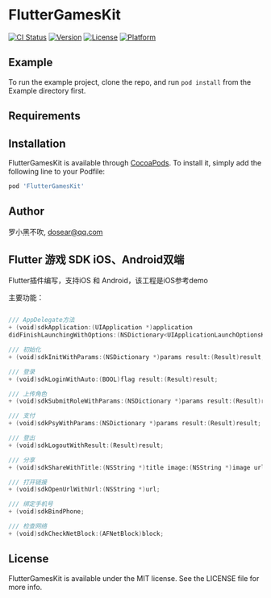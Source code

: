 # FlutterGamesKit

[![CI Status](https://img.shields.io/travis/dosear@qq.com/FlutterGamesKit.svg?style=flat)](https://travis-ci.org/dosear@qq.com/FlutterGamesKit)
[![Version](https://img.shields.io/cocoapods/v/FlutterGamesKit.svg?style=flat)](https://cocoapods.org/pods/FlutterGamesKit)
[![License](https://img.shields.io/cocoapods/l/FlutterGamesKit.svg?style=flat)](https://cocoapods.org/pods/FlutterGamesKit)
[![Platform](https://img.shields.io/cocoapods/p/FlutterGamesKit.svg?style=flat)](https://cocoapods.org/pods/FlutterGamesKit)

## Example

To run the example project, clone the repo, and run `pod install` from the Example directory first.

## Requirements

## Installation

FlutterGamesKit is available through [CocoaPods](https://cocoapods.org). To install
it, simply add the following line to your Podfile:

```ruby
pod 'FlutterGamesKit'
```

## Author

罗小黑不吹, dosear@qq.com

## Flutter 游戏 SDK iOS、Android双端

Flutter插件编写，支持iOS 和 Android，该工程是iOS参考demo

主要功能：

```swift

/// AppDelegate方法
+ (void)sdkApplication:(UIApplication *)application
didFinishLaunchingWithOptions:(NSDictionary<UIApplicationLaunchOptionsKey, id> *)launchOptions;

/// 初始化
+ (void)sdkInitWithParams:(NSDictionary *)params result:(Result)result;

/// 登录
+ (void)sdkLoginWithAuto:(BOOL)flag result:(Result)result;

/// 上传角色
+ (void)sdkSubmitRoleWithParams:(NSDictionary *)params result:(Result)result;

/// 支付
+ (void)sdkPsyWithParams:(NSDictionary *)params result:(Result)result;

/// 登出
+ (void)sdkLogoutWithResult:(Result)result;

/// 分享
+ (void)sdkShareWithTitle:(NSString *)title image:(NSString *)image url:(NSString *)url  result:(Result)result;

/// 打开链接
+ (void)sdkOpenUrlWithUrl:(NSString *)url;

/// 绑定手机号
+ (void)sdkBindPhone;

/// 检查网络
+ (void)sdkCheckNetBlock:(AFNetBlock)block;

```


## License

FlutterGamesKit is available under the MIT license. See the LICENSE file for more info.
